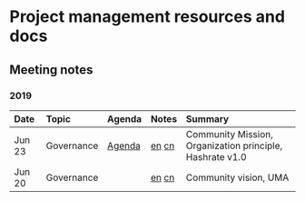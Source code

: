 # Project management resources and docs

## Meeting notes

### 2019

Date | Topic | Agenda  | Notes | Summary |
|:---|:---|---|---|:---|
Jun 23 | Governance | [Agenda](https://github.com/carboclan/pm/issues/1) | [en](notes/20190620-meeting-governance-en.md) [cn](notes/20190620-meeting-governance-cn.md) | Community Mission, Organization principle, Hashrate v1.0 |
Jun 20 | Governance | | [en](notes/20190620-meeting-governance-en.md) [cn](notes/20190620-meeting-governance-cn.md) | Community vision, UMA |
